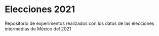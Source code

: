 # Elecciones 2021

Repositorio de experimentos realizados con los datos de las elecciones intermedias de México del 2021
